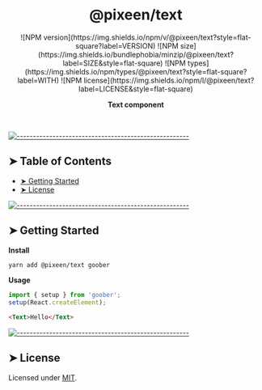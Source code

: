 <!-- ⚠️ This README has been generated from the file(s) "../../blueprint.md" ⚠️-->
<h1 align="center">@pixeen/text</h1>

<div style="text-align:center">
    ![NPM version](https://img.shields.io/npm/v/@pixeen/text?style=flat-square?label=VERSION)
    ![NPM size](https://img.shields.io/bundlephobia/minzip/@pixeen/text?label=SIZE&style=flat-square)
    ![NPM types](https://img.shields.io/npm/types/@pixeen/text?style=flat-square?label=WITH)
    ![NPM license](https://img.shields.io/npm/l/@pixeen/text?label=LICENSE&style=flat-square)
</div>

<p align="center">
  <b>Text component</b></br>
  <sub><sub>
</p>

<br />



[![-----------------------------------------------------](https://raw.githubusercontent.com/andreasbm/readme/master/assets/lines/rainbow.png)](#table-of-contents)

## ➤ Table of Contents

* [➤ Getting Started](#-getting-started)
* [➤ License](#-license)


[![-----------------------------------------------------](https://raw.githubusercontent.com/andreasbm/readme/master/assets/lines/rainbow.png)](#getting-started)

## ➤ Getting Started

**Install**

```bash
yarn add @pixeen/text goober
```

**Usage**

```typescript jsx
import { setup } from 'goober';
setup(React.createElement);
```

```html
<Text>Hello</Text>
```



[![-----------------------------------------------------](https://raw.githubusercontent.com/andreasbm/readme/master/assets/lines/rainbow.png)](#license)

## ➤ License
	
Licensed under [MIT](https://opensource.org/licenses/MIT).
